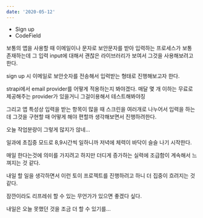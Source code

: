 ```yaml
---
date: '2020-05-12'
---
```


- Sign up
- CodeField

보통의 앱을 사용할 때 이메일이나 문자로 보안문자를 받아 입력하는 프로세스가 보통 존재하는데 그 입력 input에 대해서 괜찮은 라이브러리가 보여서 그것을 사용해보려고 한다.

sign up 시 이메일로 보안숫자를 전송해서 입력받는 형태로 진행해보고자 한다.

strapi에서 email provider를 어떻게 적용하는지 봐야겠다.
매달 몇 개 이하는 무료로 제공해주는 provider가 있을거니 그걸이용해서 테스트해봐야징

그리고 앱 특성상 입력을 받는 항목이 많을 때 스크린을 여러개로 나누어서 입력을 하는데 그것을 구현할 때 어떻게 해야 편할까 생각해보면서 진행하려한다.

오늘 작업분량이 그렇게 많지가 않네...

일과에 초집중 모드로 8,9시간씩 일하니까 저녁에 체력이 바닥이 슬슬 나기 시작한다.

매일 한다는것에 의미를 가지려고 하지만 더디게 증가하는 실력에 조급함이 계속해서 느껴지는 것 같다.

내일 할 일을 생각하면서 이런 토이 프로젝트를 진행하려고 하니 더 집중이 흐려지는 것 같다.

잠깐이라도 리프레쉬 할 수 있는 무언가가 있으면 좋겠다 싶다.

내일은 오늘 못했던 것을 조금 더 할 수 있기를...
